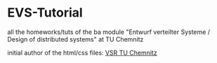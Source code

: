 # EVS-Tutorial

all the homeworks/tuts of the ba module "Entwurf verteilter Systeme / Design of distributed systems" at TU Chemnitz

initial author of the html/css files: [VSR TU Chemnitz](https://vsr.informatik.tu-chemnitz.de/)
